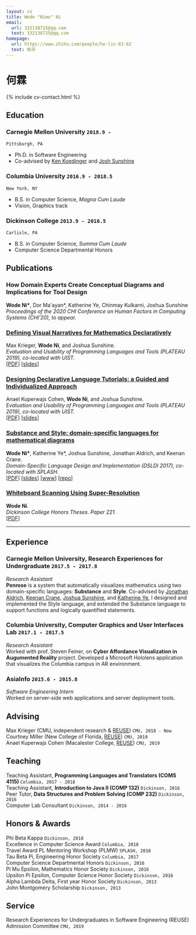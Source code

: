 ```yaml
---
layout: cv
title: Wode "Nimo" Ni
email:
  url: 332138725@qq.com
  text: 332138725@qq.com
homepage:
  url: https://www.zhihu.com/people/he-lin-83-62
  text: 知乎
---
```


# 何霖

<!--
include contact information from the front matter
Supported arguments:
    - homepage: url, text
    - phone
    - email
-->

{% include cv-contact.html %}

## Education

### **Carnegie Mellon University** `2018.9 -`

```
Pittsburgh, PA
```

- Ph.D. in Software Engineering
- Co-advised by [Ken Koedinger](http://pact.cs.cmu.edu/koedinger.html) and [Josh Sunshine](http://www.cs.cmu.edu/~jssunshi/)

### **Columbia University** `2016.9 - 2018.5`

```
New York, NY
```

- B.S. in Computer Science, _Magna Cum Laude_
- Vision, Graphics track

### **Dickinson College** `2013.9 - 2016.5`

```
Carlisle, PA
```

- B.S. in Computer Science, _Summa Cum Laude_
- Computer Science Departmental Honors

## Publications

### **How Domain Experts Create Conceptual Diagrams and Implications for Tool Design**

**Wode Ni\***, Dor Ma'ayan\*, Katherine Ye, Chinmay Kulkarni, Joshua Sunshine<br>
_Proceedings of the 2020 CHI Conference on Human Factors in Computing Systems (CHI'20), to appear._

### [**Defining Visual Narratives for Mathematics Declaratively**](http://plateau-workshop.org/assets/papers-2019/9.pdf)

Max Krieger, **Wode Ni**, and Joshua Sunshine.<br>
_Evaluation and Usability of Programming Languages and Tools (PLATEAU 2019), co-located with UIST._<br>
[[PDF](http://plateau-workshop.org/assets/papers-2019/9.pdf)]
[[slides](https://www.cs.cmu.edu/~woden/assets/plateau-19-presentation.pdf)]

### [**Designing Declarative Language Tutorials: a Guided and Individualized Approach**](http://plateau-workshop.org/assets/papers-2019/2.pdf)

Anael Kuperwajs Cohen, **Wode Ni**, and Joshua Sunshine.<br>
_Evaluation and Usability of Programming Languages and Tools (PLATEAU 2019), co-located with UIST._<br>
[[PDF](http://plateau-workshop.org/assets/papers-2019/2.pdf)]
[[slides](https://www.cs.cmu.edu/~woden/assets/plateau-19-presentation.pdf)]

### [**Substance and Style: domain-specific languages for mathematical diagrams**](https://2017.splashcon.org/event/dsldi-2017-substance-and-style-domain-specific-languages-for-mathematical-diagrams)

**Wode Ni\***, Katherine Ye\*, Joshua Sunshine, Jonathan Aldrich, and Keenan Crane.<br> _Domain-Specific Language Design and Implementation (DSLDI 2017), co-located with SPLASH._ <br>
[[PDF](https://www.cs.cmu.edu/~woden/assets/dsldi.pdf)]
[[slides](https://www.cs.cmu.edu/~woden/assets/dsldi-presentation.pdf)]
[[www](http://penrose.ink)]
[[repo](https://github.com/penrose/penrose)]

### [**Whiteboard Scanning Using Super-Resolution**](http://scholar.dickinson.edu/student_honors/221/)

**Wode Ni**.<br> _Dickinson College Honors Theses. Paper 221._<br>
[[PDF](https://www.cs.cmu.edu/~woden/assets/superres.pdf)]

----

## Experience

### **Carnegie Mellon University, Research Experiences for Undergraduate** `2017.5 - 2017.8`

_Research Assistant_<br>
**Penrose** is a system that automatically visualizes mathematics using two domain-specific languages: **Substance** and **Style**. Co-advised by [Jonathan Aldrich](https://www.cs.cmu.edu/~./aldrich/), [Keenan Crane](https://www.cs.cmu.edu/~kmcrane/), [Joshua Sunshine](http://www.cs.cmu.edu/~jssunshi/), and [Katherine Ye](https://www.cs.cmu.edu/~kqy/), I designed and implemented the Style language, and extended the Substance language to support functions and logically quantified statements.

### **Columbia University, Computer Graphics and User Interfaces Lab** `2017.1 - 2017.5`

_Research Assistant_<br>
Worked with prof. Steven Feiner, on **Cyber Affordance Visualization in Augumented Reality** project. Developed a Microsoft Hololens application that visualizes the Columbia campus in AR environment.

### **AsiaInfo** `2015.6 - 2015.8`

_Software Engineering Intern_<br>
Worked on server-side web applications and server deployment tools.

## Advising

Max Krieger (CMU, independent research & [REUSE](https://www.cmu.edu/scs/isr/reuse/)) `CMU, 2018 - Now` <br>
Courtney Miller (New College of Florida, [REUSE](https://www.cmu.edu/scs/isr/reuse/)) `CMU, 2019` <br>
Anael Kuperwajs Cohen (Macalester College, [REUSE](https://www.cmu.edu/scs/isr/reuse/)) `CMU, 2019` <br>

## Teaching

Teaching Assistant, **Programming Languages and Translators (COMS 4115)** `Columbia, 2017 - 2018` <br>
Teaching Assistant, **Introduction to Java II (COMP 132)** `Dickinson, 2016` <br>
Peer Tutor, **Data Structures and Problem Solving (COMP 232)** `Dickinson, 2016` <br>
Computer Lab Consultant `Dickinson, 2014 - 2016` <br>

## Honors & Awards

Phi Beta Kappa `Dickinson, 2018` <br>
Excellence in Computer Science Award `Columbia, 2018` <br>
Travel Award PL Mentoring Workshop (PLMW) `SPLASH, 2018` <br>
Tau Beta Pi, Engineering Honor Society `Columbia, 2017` <br>
Computer Science Departmental Honors `Dickinson, 2016` <br>
Pi Mu Epsilon, Mathematics Honor Society `Dickinson, 2016` <br>
Upsilon Pi Epsilon, Computer Science Honor Society `Dickinson, 2016` <br>
Alpha Lambda Delta, First year Honor Society `Dickinson, 2013`<br>
John Montgomery Scholarship `Dickinson, 2013` <br>

## Service

Research Experiences for Undergraduates in Software Engineering (REUSE) Admission Committee `CMU, 2019`

<!-- ### Footer

Last updated: May 2013 -->
